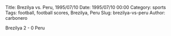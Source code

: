 Title: Brezilya vs. Peru, 1995/07/10
Date: 1995/07/10 00:00
Category: sports
Tags: football, football scores, Brezilya, Peru
Slug: brezilya-vs-peru
Author: carbonero


Brezilya 2 - 0 Peru

